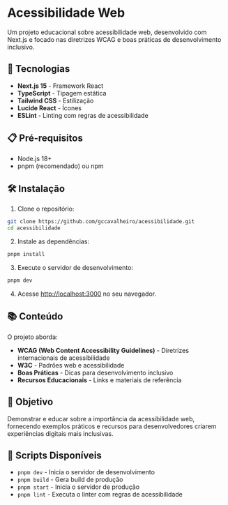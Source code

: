 # Acessibilidade Web

Um projeto educacional sobre acessibilidade web, desenvolvido com Next.js e focado nas diretrizes WCAG e boas práticas de desenvolvimento inclusivo.

## 🚀 Tecnologias

- **Next.js 15** - Framework React
- **TypeScript** - Tipagem estática
- **Tailwind CSS** - Estilização
- **Lucide React** - Ícones
- **ESLint** - Linting com regras de acessibilidade

## 📋 Pré-requisitos

- Node.js 18+ 
- pnpm (recomendado) ou npm

## 🛠️ Instalação

1. Clone o repositório:
```bash
git clone https://github.com/gccavalheiro/acessibilidade.git
cd acessibilidade
```

2. Instale as dependências:
```bash
pnpm install
```

3. Execute o servidor de desenvolvimento:
```bash
pnpm dev
```

4. Acesse [http://localhost:3000](http://localhost:3000) no seu navegador.

## 📚 Conteúdo

O projeto aborda:

- **WCAG (Web Content Accessibility Guidelines)** - Diretrizes internacionais de acessibilidade
- **W3C** - Padrões web e acessibilidade
- **Boas Práticas** - Dicas para desenvolvimento inclusivo
- **Recursos Educacionais** - Links e materiais de referência

## 🎯 Objetivo

Demonstrar e educar sobre a importância da acessibilidade web, fornecendo exemplos práticos e recursos para desenvolvedores criarem experiências digitais mais inclusivas.

## 📝 Scripts Disponíveis

- `pnpm dev` - Inicia o servidor de desenvolvimento
- `pnpm build` - Gera build de produção
- `pnpm start` - Inicia o servidor de produção
- `pnpm lint` - Executa o linter com regras de acessibilidade

 